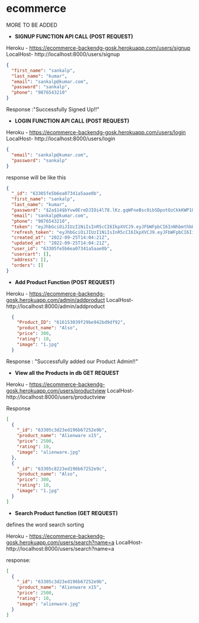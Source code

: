 # ecommerce

MORE TO BE ADDED

- **SIGNUP FUNCTION API CALL (POST REQUEST)**


Heroku - https://ecommerce-backendg-gosk.herokuapp.com/users/signup
LocalHost- http://localhost:8000/users/signup

```json
{
  "first_name": "sankalp",
  "last_name": "kumar",
  "email": "sankalp@kumar.com",
  "password": "sankalp",
  "phone": "9876543210"
}
```

Response :"Successfully Signed Up!!"

- **LOGIN FUNCTION API CALL (POST REQUEST)**

Heroku - https://ecommerce-backendg-gosk.herokuapp.com/users/login
  LocalHost- http://localhost:8000/users/login

```json
{
  "email": "sankalp@kumar.com",
  "password": "sankalp"
}
```

response will be like this

```json
{
  "_id": "63305fe5b6ea07341a5aae0b",
  "first_name": "sankalp",
  "last_name": "kumar",
  "password": "$2a$14$bYvw0EreDJIOi4l78.lKz.gqWFneBsc0ibSDpotOzCkkKWP1QcVj2",
  "email": "sankalp@kumar.com",
  "phone": "9876543210",
  "token": "eyJhbGciOiJIUzI1NiIsInR5cCI6IkpXVCJ9.eyJFbWFpbCI6InNhbmthbHBAa3VtYXIuY29tIiwiRmlyc3RfTmFtZSI6InNhbmthbHAiLCJMYXN0X05hbWUiOiJrdW1hciIsIlVpZCI6IjYzMzA1ZmU1YjZlYTA3MzQxYTVhYWUwYiIsImV4cCI6MTY2NDIwMTEzNH0.3lvcRJkop6pAtR3DU84uoJKAABtTZDGHLo6-irgppj0",
  "refresh_token": "eyJhbGciOiJIUzI1NiIsInR5cCI6IkpXVCJ9.eyJFbWFpbCI6IiIsIkZpcnN0X05hbWUiOiIiLCJMYXN0X05hbWUiOiIiLCJVaWQiOiIiLCJleHAiOjE2NjQ3MTk0NjF9.Bx5nxZEg3Q5cH3w7oqpWMJCc4LC9hELkIDGuDOGBAQU",
  "created_at": "2022-09-25T14:04:21Z",
  "updated_at": "2022-09-25T14:04:21Z",
  "user_id": "63305fe5b6ea07341a5aae0b",
  "usercart": [],
  "address": [],
  "orders": []
}
```

- **Add Product Function (POST REQUEST)**

Heroku - https://ecommerce-backendg-gosk.herokuapp.com/admin/addproduct
  LocalHost- http://localhost:8000/admin/addproduct

```json
  {
    "Product_ID": "616153039f29be942bd9df92",
    "product_name": "Also",
    "price": 300,
    "rating": 10,
    "image": "1.jpg"
  }
```

Response : "Successfully added our Product Admin!!"

- **View all the Products in db GET REQUEST**
  
Heroku - https://ecommerce-backendg-gosk.herokuapp.com/users/productview
 LocalHost-  http://localhost:8000/users/productview

Response

```json
[
  {
    "_id": "63305c3d23ed196b67252e9b",
    "product_name": "Alienware x15",
    "price": 2500,
    "rating": 10,
    "image": "alienware.jpg"
  },
  {
    "_id": "63305c8223ed196b67252e9c",
    "product_name": "Also",
    "price": 300,
    "rating": 10,
    "image": "1.jpg"
  }
]
```

- **Search Product function (GET REQUEST)**

defines the word search sorting

Heroku - https://ecommerce-backendg-gosk.herokuapp.com/users/search?name=a
LocalHost- http://localhost:8000/users/search?name=a

response:

```json
[
  {
    "_id": "63305c3d23ed196b67252e9b",
    "product_name": "Alienware x15",
    "price": 2500,
    "rating": 10,
    "image": "alienware.jpg"
  }
]
```
